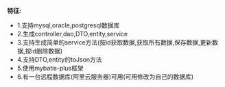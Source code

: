 **特征:**
- 1.支持mysql,oracle,postgresql数据库
- 2.生成controller,dao,DTO,entity,service
- 3.支持生成简单的service方法(按id获取数据,获取所有数据,保存数据,更新数据,按id删除数据)
- 4.支持DTO,entity的toJson方法
- 5.使用mybatis-plus框架
- 6.有一台远程数据库(阿里云服务器)可用(可用修改为自己的数据库)
